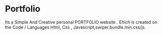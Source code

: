 # Portfolio
Its a Simple And Creative personal PORTFOLIO website . Ehich is created on the Code / Languages Html, Css , Javascript,swiper.bundle.min.css/js.
